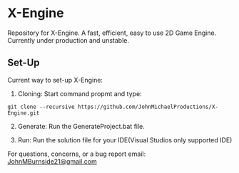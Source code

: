 # X-Engine
Repository for X-Engine. A fast, efficient, easy to use 2D Game Engine. Currently under production and unstable.

## Set-Up
Current way to set-up X-Engine:

1. Cloning: Start command propmt and type:
```
git clone --recursive https://github.com/JohnMichaelProductions/X-Engine.git
```

2. Generate: Run the GenerateProject.bat file.

3. Run: Run the solution file for your IDE(Visual Studios only supported IDE)


For questions, concerns, or a bug report email: JohnMBurnside21@gmail.com
